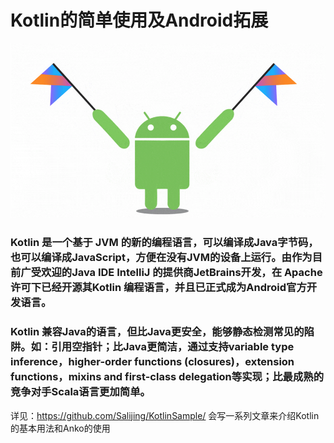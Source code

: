 # Kotlin的简单使用及Android拓展
![kotlin-android](https://github.com/Salijing/KotlinSample/blob/master/files/android_kotlin.png)
### Kotlin 是一个基于 JVM 的新的编程语言，可以编译成Java字节码，也可以编译成JavaScript，方便在没有JVM的设备上运行。由作为目前广受欢迎的Java IDE IntelliJ 的提供商JetBrains开发，在 Apache 许可下已经开源其Kotlin 编程语言，并且已正式成为Android官方开发语言。
### Kotlin 兼容Java的语言，但比Java更安全，能够静态检测常见的陷阱。如：引用空指针；比Java更简洁，通过支持variable type inference，higher-order functions (closures)，extension functions，mixins and first-class delegation等实现；比最成熟的竞争对手Scala语言更加简单。 

详见：https://github.com/Salijing/KotlinSample/ 会写一系列文章来介绍Kotlin的基本用法和Anko的使用
